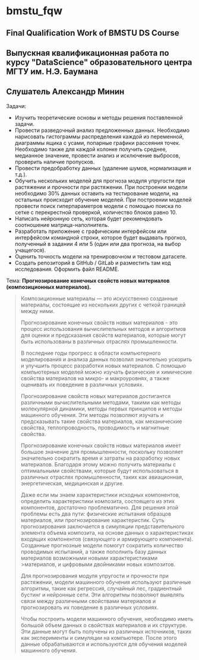 # bmstu_fqw
## Final Qualification Work of BMSTU DS Course
## Выпускная квалификационная работа по курсу "DataScience" образовательного центра МГТУ им. Н.Э. Баумана 
## Слушатель Александр Минин


Задачи:
* Изучить теоретические основы и методы решения поставленной задачи.
* Провести разведочный анализ предложенных данных. Необходимо нарисовать гистограммы распределения каждой из переменной, диаграммы ящика с усами, попарные графики рассеяния точек. Необходимо также для каждой колонке получить среднее, медианное значение, провести анализ и исключение выбросов, проверить наличие пропусков.
* Провести предобработку данных (удаление шумов, нормализация и т.д.).
* Обучить нескольких моделей для прогноза модуля упругости при растяжении и прочности при растяжении. При построении модели необходимо 30% данных оставить на тестирование модели, на остальных происходит обучение моделей. При построении моделей провести поиск гиперпараметров модели с помощью поиска по сетке с перекрестной проверкой, количество блоков равно 10.
* Написать нейронную сеть, которая будет рекомендовать соотношение матрица-наполнитель.
* Разработать приложение с графическим интерфейсом или интерфейсом командной строки, которое будет выдавать прогноз, полученный в задании 4 или 5 (один или два прогноза, на выбор учащегося).
* Оценить точность модели на тренировочном и тестовом датасете.
* Создать репозиторий в GitHub / GitLab и разместить там код исследования. Оформить файл README.


Тема: **Прогнозирование конечных свойств новых материалов (композиционных материалов).**
 
> Композиционные материалы — это искусственно созданные материалы, состоящие из нескольких других с четкой границей между ними. 
> 
> Прогнозирование конечных свойств новых материалов - это процесс использования вычислительных методов и алгоритмов для оценки и предсказания свойств  материалов, которые могут быть использованы в различных отраслях промышленности.
>
>В последние годы прогресс в области компьютерного моделирования и анализа данных позволил значительно ускорить и улучшить процесс разработки новых  материалов. С помощью компьютерных моделей можно изучать физические и химические свойства материалов на микро- и макроуровнях, а также оценивать их  поведение в различных условиях.
>
>Прогнозирование свойств новых материалов достигантся различными вычислительными методами, такими как методы молекулярной динамики, методы первых принципов и методы машинного обучения. Эти методы позволяют изучать и предсказывать такие свойства материалов, как механические свойства, теплопроводность,  проводимость и магнитные свойства.
>
>Прогнозирование конечных свойств новых материалов имеет большое значение для промышленности, поскольку позволяет значительно сократить время и затраты на  разработку новых материалов. Благодаря этому можно получить материалы с оптимальными свойствами, которые будут использоваться в различных отраслях  промышленности, таких как авиационная, энергетическая, медицинская и другие.
> 
> Даже если мы знаем характеристики исходных компонентов, определить характеристики композита, состоящего из этих компонентов, достаточно проблематично. Для решения этой проблемы есть два пути: физические испытания образцов материалов, или прогнозирование характеристик. Суть прогнозирования заключается в симуляции представительного элемента объема композита, на основе данных о характеристиках входящих компонентов (связующего и армирующего компонента). Созданные прогнозные модели помогут сократить количество проводимых испытаний, а также пополнить базу данных материалов возможными новыми характеристиками >материалов, и цифровыми двойниками новых композитов.
>
>Для прогнозирования модуля упругости и прочности при растяжении, модели машинного обучения используют различные алгоритмы, такие как регрессия, случайный лес, градиентный бустинг и нейронные сети. Эти алгоритмы позволяют выявлять связи между различными свойствами материалов и прогнозировать их поведение в различных условиях.
>
>Чтобы построить модели машинного обучения, необходимо иметь большой объем данных о свойствах материалов и их структуре. Эти данные могут быть получены из различных источников, таких как эксперименты и симуляции на компьютере. После этого данные обрабатываются и используются для обучения моделей машинного обучения.

